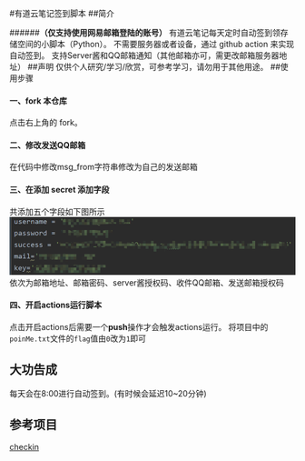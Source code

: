#有道云笔记签到脚本
##简介

######**（仅支持使用网易邮箱登陆的账号）**
有道云笔记每天定时自动签到领存储空间的小脚本（Python）。
不需要服务器或者设备，通过 github action 来实现自动签到。
支持Server酱和QQ邮箱通知（其他邮箱亦可，需更改邮箱服务器地址）
##声明
仅供个人研究/学习/欣赏，可参考学习，请勿用于其他用途。
##使用步骤
#### 一、fork 本仓库
点击右上角的 fork。
#### 二、修改发送QQ邮箱
在代码中修改msg_from字符串修改为自己的发送邮箱
#### 三、在添加 secret 添加字段
共添加五个字段如下图所示
![secret](img/secret.png)
依次为邮箱地址、邮箱密码、server酱授权码、收件QQ邮箱、发送邮箱授权码
#### 四、开启**actions**运行脚本
点击开启actions后需要一个**push**操作才会触发actions运行。
将项目中的`poinMe.txt`文件的`flag`值由`0`改为`1`即可

## 大功告成
每天会在8:00进行自动签到。(有时候会延迟10~20分钟)

## 参考项目
[checkin](https://github.com/lepecoder/checkin)